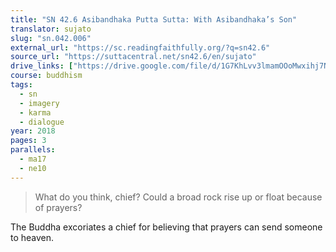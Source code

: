 ```yaml
---
title: "SN 42.6 Asibandhaka Putta Sutta: With Asibandhaka’s Son"
translator: sujato
slug: "sn.042.006"
external_url: "https://sc.readingfaithfully.org/?q=sn42.6"
source_url: "https://suttacentral.net/sn42.6/en/sujato"
drive_links: ["https://drive.google.com/file/d/1G7KhLvv3lmamOOoMwxihj7NmqdhJebgc"]
course: buddhism
tags:
  - sn
  - imagery
  - karma
  - dialogue
year: 2018
pages: 3
parallels:
  - ma17
  - ne10
---
```


> What do you think, chief? Could a broad rock rise up or float because of prayers?

The Buddha excoriates a chief for believing that prayers can send someone to heaven.
